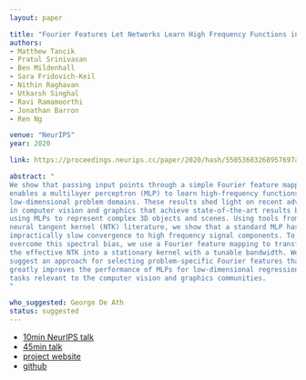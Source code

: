 ```yaml
---
layout: paper

title: "Fourier Features Let Networks Learn High Frequency Functions in Low Dimensional Domains"
authors:
- Matthew Tancik
- Pratul Srinivasan
- Ben Mildenhall
- Sara Fridovich-Keil
- Nithin Raghavan
- Utkarsh Singhal
- Ravi Ramamoorthi
- Jonathan Barron
- Ren Ng

venue: "NeurIPS"
year: 2020

link: https://proceedings.neurips.cc/paper/2020/hash/55053683268957697aa39fba6f231c68-Abstract.html

abstract: "
We show that passing input points through a simple Fourier feature mapping
enables a multilayer perceptron (MLP) to learn high-frequency functions in
low-dimensional problem domains. These results shed light on recent advances
in computer vision and graphics that achieve state-of-the-art results by
using MLPs to represent complex 3D objects and scenes. Using tools from the
neural tangent kernel (NTK) literature, we show that a standard MLP has
impractically slow convergence to high frequency signal components. To
overcome this spectral bias, we use a Fourier feature mapping to transform
the effective NTK into a stationary kernel with a tunable bandwidth. We
suggest an approach for selecting problem-specific Fourier features that
greatly improves the performance of MLPs for low-dimensional regression
tasks relevant to the computer vision and graphics communities.
"

who_suggested: George De Ath
status: suggested
---
```

- [10min NeurIPS talk](https://www.youtube.com/watch?v=iKyIJ_EtSkw)
- [45min talk](https://www.youtube.com/watch?v=h0SXP6lJxak)
- [project website](https://bmild.github.io/fourfeat/)
- [github](https://github.com/tancik/fourier-feature-networks)
